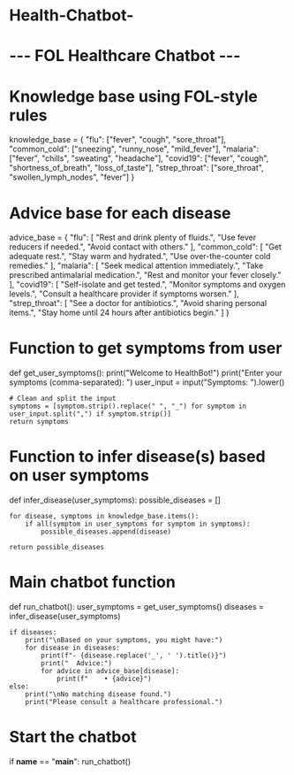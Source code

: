 # Health-Chatbot-
# --- FOL Healthcare Chatbot ---

# Knowledge base using FOL-style rules
knowledge_base = {
    "flu": ["fever", "cough", "sore_throat"],
    "common_cold": ["sneezing", "runny_nose", "mild_fever"],
    "malaria": ["fever", "chills", "sweating", "headache"],
    "covid19": ["fever", "cough", "shortness_of_breath", "loss_of_taste"],
    "strep_throat": ["sore_throat", "swollen_lymph_nodes", "fever"]
}

# Advice base for each disease
advice_base = {
    "flu": [
        "Rest and drink plenty of fluids.",
        "Use fever reducers if needed.",
        "Avoid contact with others."
    ],
    "common_cold": [
        "Get adequate rest.",
        "Stay warm and hydrated.",
        "Use over-the-counter cold remedies."
    ],
    "malaria": [
        "Seek medical attention immediately.",
        "Take prescribed antimalarial medication.",
        "Rest and monitor your fever closely."
    ],
    "covid19": [
        "Self-isolate and get tested.",
        "Monitor symptoms and oxygen levels.",
        "Consult a healthcare provider if symptoms worsen."
    ],
    "strep_throat": [
        "See a doctor for antibiotics.",
        "Avoid sharing personal items.",
        "Stay home until 24 hours after antibiotics begin."
    ]
}

# Function to get symptoms from user
def get_user_symptoms():
    print("Welcome to HealthBot!")
    print("Enter your symptoms (comma-separated): ")
    user_input = input("Symptoms: ").lower()
    
    # Clean and split the input
    symptoms = [symptom.strip().replace(" ", "_") for symptom in user_input.split(",") if symptom.strip()]
    return symptoms

# Function to infer disease(s) based on user symptoms
def infer_disease(user_symptoms):
    possible_diseases = []

    for disease, symptoms in knowledge_base.items():
        if all(symptom in user_symptoms for symptom in symptoms):
            possible_diseases.append(disease)

    return possible_diseases

# Main chatbot function
def run_chatbot():
    user_symptoms = get_user_symptoms()
    diseases = infer_disease(user_symptoms)

    if diseases:
        print("\nBased on your symptoms, you might have:")
        for disease in diseases:
            print(f"- {disease.replace('_', ' ').title()}")
            print("  Advice:")
            for advice in advice_base[disease]:
                print(f"    • {advice}")
    else:
        print("\nNo matching disease found.")
        print("Please consult a healthcare professional.")

# Start the chatbot
if __name__ == "__main__":
    run_chatbot()
